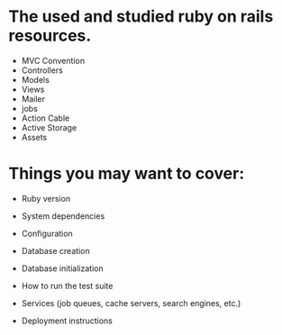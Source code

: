 # The used and studied ruby on rails resources.

* MVC Convention
* Controllers
* Models
* Views
* Mailer
* jobs
* Action Cable
* Active Storage
* Assets

# Things you may want to cover:

* Ruby version

* System dependencies

* Configuration

* Database creation

* Database initialization

* How to run the test suite

* Services (job queues, cache servers, search engines, etc.)

* Deployment instructions

